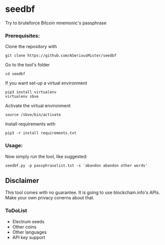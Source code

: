 # seedbf
Try to bruteforce Bitcoin mnemonic's passphrase

### Prerequisites:
Clone the repository with
```
git clone https://github.com/ASeriousMister/seedbf
```
Go to the tool's folder
```
cd seedbf
```
If you want set-up a virtual environment
```
pip3 install virtualenv
virtualenv sbve
```
Activate the virtual environment
```
source /sbve/bin/activate
```
Install requirements with
```
pip3 -r install requirements.txt
```

### Usage:
Now simply run the tool, like suggested:
```
seedbf.py -p passphraselist.txt -s 'abandon abandon other words'
```
## Disclaimer
This tool comes with no guarantee.
It is going to use blockchain.info's APIs. Make your own privacy conerns about that.

### ToDoList
- Electrum seeds
- Other coins
- Other languages
- API key support

